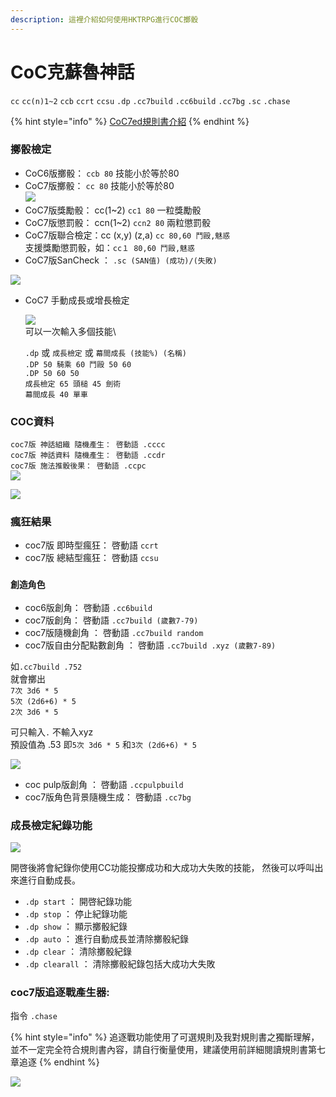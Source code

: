 ```yaml
---
description: 這裡介紹如何使用HKTRPG進行COC擲骰
---
```


# CoC克蘇魯神話

`cc` `cc(n)1~2` `ccb` `ccrt` `ccsu` `.dp` `.cc7build` `.cc6build` `.cc7bg` `.sc` `.chase`

{% hint style="info" %}
[CoC7ed規則書介紹](https://www.patreon.com/posts/67705000)
{% endhint %}

### 擲骰檢定

* CoC6版擲骰： `ccb 80` 技能小於等於80
* CoC7版擲骰： `cc 80` 技能小於等於80\
  ![](<../../.gitbook/assets/image (43).png>)
* CoC7版獎勵骰： cc(1\~2) `cc1 80` 一粒獎勵骰
* CoC7版懲罰骰： ccn(1\~2) `ccn2 80` 兩粒懲罰骰
* CoC7版聯合檢定：cc (x,y) (z,a) `cc 80,60 鬥毆,魅惑` \
  支援獎勵懲罰骰，如：`cc１ 80,60 鬥毆,魅惑`
* CoC7版SanCheck ： `.sc (SAN值) (成功)/(失敗)`

![](<../../.gitbook/assets/image (28).png>)

*   CoC7 手動成長或增長檢定

    ![](<../../.gitbook/assets/image (32).png>)\
    可以一次輸入多個技能\


    `.dp` 或 `成長檢定` 或 `幕間成長 (技能%) (名稱)` \
    `.DP 50 騎乘 60 鬥毆 50 60` \
    `.DP 50 60 50` \
    `成長檢定 65 頭槌 45 劍術`  \
    `幕間成長 40 單車`

### COC資料

`coc7版 神話組織 隨機產生： 啓動語 .cccc` \
`coc7版 神話資料 隨機產生： 啓動語 .ccdr` \
`coc7版 施法推骰後果： 啓動語 .ccpc`\
![](<../../.gitbook/assets/image (7).png>)

![](<../../.gitbook/assets/image (9).png>)

### 瘋狂結果

* coc7版 即時型瘋狂： 啓動語 `ccrt`
* coc7版 總結型瘋狂： 啓動語 `ccsu`

### `創造角色`

* coc6版創角： 啓動語 `.cc6build`
* coc7版創角： 啓動語 `.cc7build (歲數7-79)`
* coc7版隨機創角 ： 啓動語 `.cc7build random`
* coc7版自由分配點數創角 ： 啓動語 `.cc7build .xyz (歲數7-89)`

如`.cc7build .752` \
就會擲出\
`7次 3d6 * 5`\
`5次 (2d6+6) * 5` \
`2次 3d6 * 5`

可只輸入`.`  不輸入xyz\
預設值為 .53 即`5次 3d6 * 5` 和`3次 (2d6+6) * 5`&#x20;

![](<../../.gitbook/assets/image (45).png>)

* coc pulp版創角 ： 啓動語 `.ccpulpbuild`
* coc7版角色背景隨機生成： 啓動語 `.cc7bg`

### 成長檢定紀錄功能

![](<../../.gitbook/assets/image (34) (1).png>)

開啓後將會紀錄你使用CC功能投擲成功和大成功大失敗的技能， 然後可以呼叫出來進行自動成長。

* `.dp start` ： 開啓紀錄功能
* `.dp stop` ： 停止紀錄功能
* `.dp show` ： 顯示擲骰紀錄
* `.dp auto` ： 進行自動成長並清除擲骰紀錄
* `.dp clear` ： 清除擲骰紀錄
* `.dp clearall` ： 清除擲骰紀錄包括大成功大失敗

### coc7版追逐戰產生器:&#x20;

指令 `.chase`&#x20;

{% hint style="info" %}
追逐戰功能使用了可選規則及我對規則書之獨斷理解， 並不一定完全符合規則書內容，請自行衡量使用，建議使用前詳細閱讀規則書第七章追逐
{% endhint %}

![](<../../.gitbook/assets/image (40).png>)

